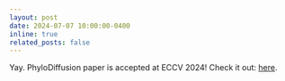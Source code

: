 ```yaml
---
layout: post
date: 2024-07-07 10:00:00-0400
inline: true
related_posts: false
---
```


Yay. PhyloDiffusion paper is accepted at ECCV 2024! Check it out: [here](https://arxiv.org/pdf/2408.00160v1).